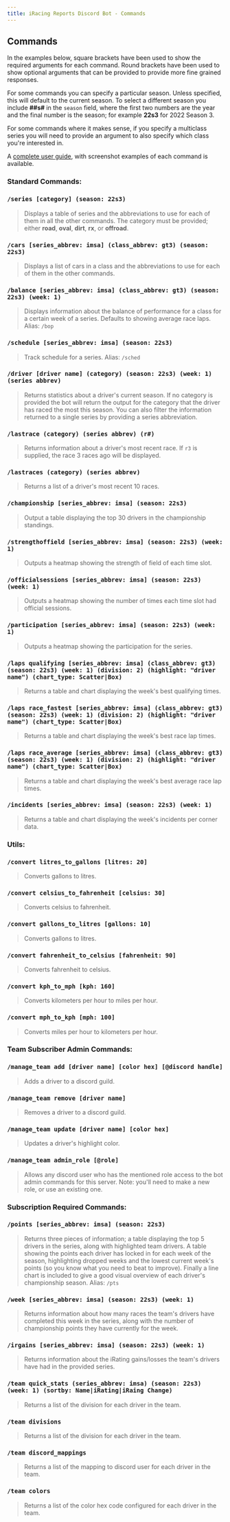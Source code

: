 ```yaml
---
title: iRacing Reports Discord Bot - Commands
---
```


## Commands

In the examples below, square brackets have been used to show the required arguments for each command. Round brackets have been used to show optional arguments that can be provided to provide more fine grained responses.

For some commands you can specify a particular season. Unless specified, this will default to the current season. To select a different season you include **##s#** in the `season` field, where the first two numbers are the year and the final number is the season; for example **22s3** for 2022 Season 3.

For some commands where it makes sense, if you specify a multiclass series you will need to provide an argument to also specify which class you're interested in.

A [complete user guide](https://docs.google.com/document/d/10zXNU6L5Ljrlip4G_evH5ii4_z7gphy1MPv5jeBr4is/edit), with screenshot examples of each command is available.

### Standard Commands:
### `/series [category] (season: 22s3)`
> Displays a table of series and the abbreviations to use for each of them in all the other commands. The category must be provided; either **road**, **oval**, **dirt**, **rx**, or **offroad**.

### `/cars [series_abbrev: imsa] (class_abbrev: gt3) (season: 22s3)`
> Displays a list of cars in a class and the abbreviations to use for each of them in the other commands.

### `/balance [series_abbrev: imsa] (class_abbrev: gt3) (season: 22s3) (week: 1)`
> Displays information about the balance of performance for a class for a certain week of a series. Defaults to showing average race laps.
> Alias: `/bop`

### `/schedule [series_abbrev: imsa] (season: 22s3)`
> Track schedule for a series. 
> Alias: `/sched`

### `/driver [driver name] (category) (season: 22s3) (week: 1) (series abbrev)`
> Returns statistics about a driver's current season. If no category is provided the bot will return the output for the category that the driver has raced the most this season. You can also filter the information returned to a single series by providing a series abbreviation.

### `/lastrace (category) (series abbrev) (r#)`
> Returns information about a driver's most recent race. If `r3` is supplied, the race 3 races ago will be displayed.

### `/lastraces (category) (series abbrev)`
> Returns a list of a driver's most recent 10 races.

### `/championship [series_abbrev: imsa] (season: 22s3)`
> Output a table displaying the top 30 drivers in the championship standings. 

### `/strengthoffield [series_abbrev: imsa] (season: 22s3) (week: 1)`
> Outputs a heatmap showing the strength of field of each time slot. 

### `/officialsessions [series_abbrev: imsa] (season: 22s3) (week: 1)`
> Outputs a heatmap showing the number of times each time slot had official sessions. 

### `/participation [series_abbrev: imsa] (season: 22s3) (week: 1)`
> Outputs a heatmap showing the participation for the series. 

### `/laps qualifying [series_abbrev: imsa] (class_abbrev: gt3) (season: 22s3) (week: 1) (division: 2) (highlight: "driver name") (chart_type: Scatter|Box)`
> Returns a table and chart displaying the week's best qualifying times. 

### `/laps race_fastest [series_abbrev: imsa] (class_abbrev: gt3) (season: 22s3) (week: 1) (division: 2) (highlight: "driver name") (chart_type: Scatter|Box)`
> Returns a table and chart displaying the week's best race lap times. 

### `/laps race_average [series_abbrev: imsa] (class_abbrev: gt3) (season: 22s3) (week: 1) (division: 2) (highlight: "driver name") (chart_type: Scatter|Box)`
> Returns a table and chart displaying the week's best average race lap times. 

### `/incidents [series_abbrev: imsa] (season: 22s3) (week: 1)`
> Returns a table and chart displaying the week's incidents per corner data. 

### Utils:
### `/convert litres_to_gallons [litres: 20]`
> Converts gallons to litres. 

### `/convert celsius_to_fahrenheit [celsius: 30]`
> Converts celsius to fahrenheit. 

### `/convert gallons_to_litres [gallons: 10]`
> Converts gallons to litres. 

### `/convert fahrenheit_to_celsius [fahrenheit: 90]`
> Converts fahrenheit to celsius. 

### `/convert kph_to_mph [kph: 160]`
> Converts kilometers per hour to miles per hour. 

### `/convert mph_to_kph [mph: 100]`
> Converts miles per hour to kilometers per hour. 

### Team Subscriber Admin Commands:
### `/manage_team add [driver name] [color hex] [@discord handle]`
> Adds a driver to a discord guild.

### `/manage_team remove [driver name]`
> Removes a driver to a discord guild.

### `/manage_team update [driver name] [color hex]`
> Updates a driver's highlight color.

### `/manage_team admin_role [@role]`
> Allows any discord user who has the mentioned role access to the bot admin commands for this server. Note: you'll need to make a new role, or use an existing one.

### Subscription Required Commands:
### `/points [series_abbrev: imsa] (season: 22s3)`
> Returns three pieces of information; a table displaying the top 5 drivers in the series, along with highlighted team drivers. A table showing the points each driver has locked in for each week of the season, highlighting dropped weeks and the lowest current week's points (so you know what you need to beat to improve). Finally a line chart is included to give a good visual overview of each driver's championship season.
> Alias: `/pts`

### `/week [series_abbrev: imsa] (season: 22s3) (week: 1)`
> Returns information about how many races the team's drivers have completed this week in the series, along with the number of championship points they have currently for the week.

### `/irgains [series_abbrev: imsa] (season: 22s3) (week: 1)`
> Returns information about the iRating gains/losses the team's drivers have had in the provided series.

### `/team quick_stats (series_abbrev: imsa) (season: 22s3) (week: 1) (sortby: Name|iRating|iRaing Change)`
> Returns a list of the division for each driver in the team.

### `/team divisions`
> Returns a list of the division for each driver in the team.

### `/team discord_mappings`
> Returns a list of the mapping to discord user for each driver in the team.

### `/team colors`
> Returns a list of the color hex code configured for each driver in the team.



